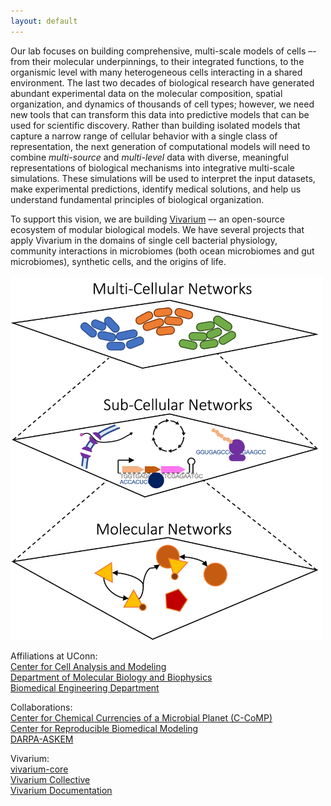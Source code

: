 ```yaml
---
layout: default
---
```


Our lab focuses on building comprehensive, multi-scale models of cells –- from their molecular underpinnings, 
to their integrated functions, to the organismic level with many heterogeneous cells interacting in a shared environment. 
The last two decades of biological research have generated abundant experimental data on the molecular composition, 
spatial organization, and dynamics of thousands of cell types; however, we need new tools that can transform this data 
into predictive models that can be used for scientific discovery. Rather than building isolated models that capture a 
narrow range of cellular behavior with a single class of representation, the next generation of computational models 
will need to combine *multi-source* and *multi-level* data with diverse, meaningful representations of biological 
mechanisms into integrative multi-scale simulations. These simulations will be used to interpret the input datasets, 
make experimental predictions, identify medical solutions, and help us understand fundamental principles of biological 
organization.

To support this vision, we are building [Vivarium](https://vivarium-collective.github.io) –- an open-source 
ecosystem of modular biological models. We have several projects that apply Vivarium in the domains of single cell 
bacterial physiology, community interactions in microbiomes (both ocean microbiomes and gut microbiomes), 
synthetic cells, and the origins of life.

<img src="https://raw.githubusercontent.com/eagmon/eagmon.github.io/master/images/multiscale_network.png" alt="MultiscaleNetwork" width="500" />

Affiliations at UConn: \
[Center for Cell Analysis and Modeling](https://health.uconn.edu/cell-analysis-modeling/) \
[Department of Molecular Biology and Biophysics](https://health.uconn.edu/molecular-biology-biophysics/) \
[Biomedical Engineering Department](https://www.bme.uconn.edu) 

Collaborations: \
[Center for Chemical Currencies of a Microbial Planet (C-CoMP)](https://ccomp-stc.org) \
[Center for Reproducible Biomedical Modeling](https://reproduciblebiomodels.org) \
[DARPA-ASKEM](https://www.darpa.mil/news-events/2021-12-06) 

Vivarium: \
[vivarium-core](https://github.com/vivarium-collective/vivarium-core) \
[Vivarium Collective](https://vivarium-collective.github.io) \
[Vivarium Documentation](https://vivarium-core.readthedocs.io/en/latest/) 